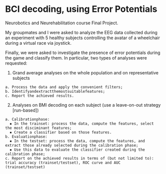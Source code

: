 # BCI decoding, using Error Potentials

Neurobotics and Neurehabilitation course Final Project.

My groupmates and I were asked to analyze the EEG data collected during an experiment with 5 healthy subjects controlling the avatar of a wheelchair during a virtual race via joystick. 

Finally, we were asked to investigate the presence of error potentials during the game and classify them. 
In particular, two types of analyses were requested:

  1. Grand average analyses on the whole population and on representative subjects
     
    a. Process the data and apply the convenient filters;
    b. Identifyandextractthemostsuitablefeatures;
    c. Report the achieved results.
    
  2. Analyses on BMI decoding on each subject (use a leave-on-out strategy [run-based])
     
    a. Calibrationphase:
      ▪ In the trainset: process the data, compute the features, select the most disciminant features;
      ▪ Create a classifier based on those features.
    b. Evaluationphase:
      ▪ In the testset: process the data, compute the features, and extract those already selected during the calibration phase;
      ▪ Use this data to evaluate the classifier created during the calibration phase;
    c. Report on the achieved results in terms of (but not limited to): trial accuracy (trainset/testset), ROC curve and AUC (trainset/testset)
